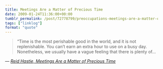 ```yaml
---
title: Meetings Are a Matter of Precious Time
date: 2009-01-24T11:36:00+00:00
tumblr_permalink: /post/72778799/preoccupations-meetings-are-a-matter-of-precious
tags: ["linklog"]
format: "quote"
---
```


> &ldquo;Time is the most perishable good in the world, and it is not replenishable. You can&rsquo;t earn an extra hour to use on a busy day. Nonetheless, we usually have a vague feeling that there is plenty of&hellip;

— <cite>[Reid Hastie, _Meetings Are a Matter of Precious Time_](https://www.nytimes.com/2009/01/18/jobs/18pre.html)</cite>
